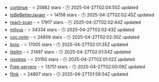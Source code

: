 - [continue](https://github.com/continuedev/continue) - ⭐ 25882 stars - 🕒 2025-04-27T02:04:55Z updated
- [toBeBetterJavaer](https://github.com/itwanger/toBeBetterJavaer) - ⭐ 14158 stars - 🕒 2025-04-27T02:02:45Z updated
- [react-scan](https://github.com/aidenybai/react-scan) - ⭐ 17917 stars - 🕒 2025-04-27T02:02:44Z updated
- [milvus](https://github.com/milvus-io/milvus) - ⭐ 34334 stars - 🕒 2025-04-27T02:02:43Z updated
- [coc.nvim](https://github.com/neoclide/coc.nvim) - ⭐ 24809 stars - 🕒 2025-04-27T02:02:30Z updated
- [brpc](https://github.com/apache/brpc) - ⭐ 17005 stars - 🕒 2025-04-27T02:01:35Z updated
- [litellm](https://github.com/BerriAI/litellm) - ⭐ 21497 stars - 🕒 2025-04-27T02:01:04Z updated
- [nixpkgs](https://github.com/NixOS/nixpkgs) - ⭐ 20150 stars - 🕒 2025-04-27T02:01:02Z updated
- [Free-servers](https://github.com/Pawdroid/Free-servers) - ⭐ 13751 stars - 🕒 2025-04-27T02:00:09Z updated
- [flink](https://github.com/apache/flink) - ⭐ 24807 stars - 🕒 2025-04-27T01:59:54Z updated
